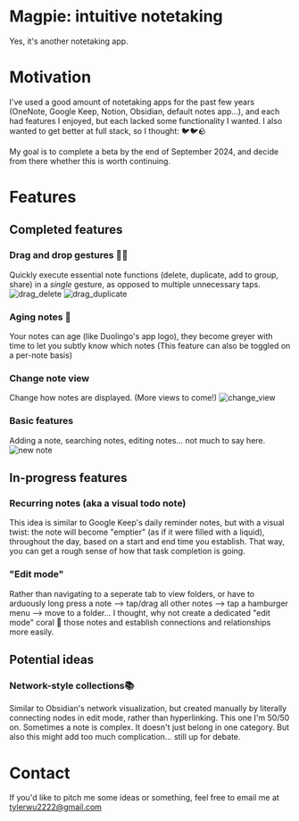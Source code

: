 # Magpie: intuitive notetaking
Yes, it's another notetaking app.

# Motivation
I've used a good amount of notetaking apps for the past few years (OneNote, Google Keep, Notion, Obsidian, default notes app...), and each had features I enjoyed, but each lacked some functionality I wanted. I also wanted to get better at full stack, so I thought: 🐦🐦🪨

My goal is to complete a beta by the end of September 2024, and decide from there whether this is worth continuing.


# Features
## Completed features

### Drag and drop gestures 🐉🫳
Quickly execute essential note functions (delete, duplicate, add to group, share) in a *single* gesture, as opposed to multiple unnecessary taps.
![drag_delete](https://i.giphy.com/media/v1.Y2lkPTc5MGI3NjExM3VydWx0bzR3ZjZ3djF3dDZsM3cyZDI4a3hwOXpxZ3EybGJnNWtmdCZlcD12MV9pbnRlcm5hbF9naWZfYnlfaWQmY3Q9Zw/Gk6Gegz2zr2Nk2cLfp/giphy.gif)
![drag_duplicate](https://i.giphy.com/media/v1.Y2lkPTc5MGI3NjExajUzaXBreGpneDFkbWEwZzQ2b212Y3h2ZG14NTdqaTZraHJubWQ1NyZlcD12MV9pbnRlcm5hbF9naWZfYnlfaWQmY3Q9Zw/DusPcUthzowZPJGRBG/giphy.gif)

### Aging notes 👴
Your notes can age (like Duolingo's app logo), they become greyer with time to let you subtly know which notes
(This feature can also be toggled on a per-note basis)

### Change note view
Change how notes are displayed. (More views to come!)
![change_view](https://i.giphy.com/media/v1.Y2lkPTc5MGI3NjExN2VmanJ3ejRucWJvb2dueGxzdHZ4bGd1dDN3eG8ydWhubGNoMnppbiZlcD12MV9pbnRlcm5hbF9naWZfYnlfaWQmY3Q9Zw/47o1CWpxUl5Wo1rg9t/giphy.gif)

### Basic features
Adding a note, searching notes, editing notes... not much to say here.
![new note]([https://giphy.com/gifs/iLpGRmVUz70NPU4mei](https://i.giphy.com/media/v1.Y2lkPTc5MGI3NjExdHJiOW4ybHIwejFmNXFiYjgzczcwYzF2NGs3bXN0ZXNmdnliOHBlYiZlcD12MV9pbnRlcm5hbF9naWZfYnlfaWQmY3Q9Zw/iLpGRmVUz70NPU4mei/giphy.gif))

## In-progress features

### Recurring notes (aka a visual todo note)
This idea is similar to Google Keep's daily reminder notes, but with a visual twist: the note will become "emptier" (as if it were filled with a liquid), throughout the day, based on a start and end time you establish. That way, you can get a rough sense of how that task completion is going.

### "Edit mode"
Rather than navigating to a seperate tab to view folders, or have to arduously long press a note --> tap/drag all other notes --> tap a hamburger menu --> move to a folder...
I thought, why not create a dedicated "edit mode" coral 🤠 those notes and establish connections and relationships more easily.

## Potential ideas
### Network-style collections📚
Similar to Obsidian's network visualization, but created manually by literally connecting nodes in edit mode, rather than hyperlinking. This one I'm 50/50 on. Sometimes a note is complex. It doesn't just belong in one category. But also this might add too much complication... still up for debate.

# Contact
If you'd like to pitch me some ideas or something, feel free to email me at [tylerwu2222@gmail.com](mailto:tylerwu2222@gmail.com?subject=[GitHub]%20Source%20Magpie)
